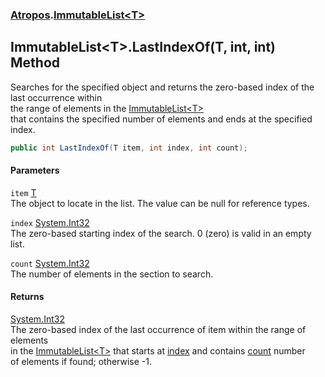### [Atropos](./Atropos.md 'Atropos').[ImmutableList&lt;T&gt;](./ImmutableList-T-.md 'Atropos.ImmutableList&lt;T&gt;')
## ImmutableList&lt;T&gt;.LastIndexOf(T, int, int) Method
Searches for the specified object and returns the zero-based index of the last occurrence within   
the range of elements in the [ImmutableList&lt;T&gt;](./ImmutableList-T-.md 'Atropos.ImmutableList&lt;T&gt;')  
that contains the specified number of elements and ends at the specified index.  
```csharp
public int LastIndexOf(T item, int index, int count);
```
#### Parameters
<a name='Atropos-ImmutableList-T--LastIndexOf(T_int_int)-item'></a>
`item` [T](./ImmutableList-T-.md#Atropos-ImmutableList-T--T 'Atropos.ImmutableList&lt;T&gt;.T')  
The object to locate in the list. The value can be null for reference types.  
  
<a name='Atropos-ImmutableList-T--LastIndexOf(T_int_int)-index'></a>
`index` [System.Int32](https://docs.microsoft.com/en-us/dotnet/api/System.Int32 'System.Int32')  
The zero-based starting index of the search. 0 (zero) is valid in an empty list.  
  
<a name='Atropos-ImmutableList-T--LastIndexOf(T_int_int)-count'></a>
`count` [System.Int32](https://docs.microsoft.com/en-us/dotnet/api/System.Int32 'System.Int32')  
The number of elements in the section to search.  
  
#### Returns
[System.Int32](https://docs.microsoft.com/en-us/dotnet/api/System.Int32 'System.Int32')  
The zero-based index of the last occurrence of item within the range of elements  
            in the [ImmutableList&lt;T&gt;](./ImmutableList-T-.md 'Atropos.ImmutableList&lt;T&gt;') that starts at [index](#Atropos-ImmutableList-T--LastIndexOf(T_int_int)-index 'Atropos.ImmutableList&lt;T&gt;.LastIndexOf(T, int, int).index') and contains [count](#Atropos-ImmutableList-T--LastIndexOf(T_int_int)-count 'Atropos.ImmutableList&lt;T&gt;.LastIndexOf(T, int, int).count') number   
            of elements if found; otherwise -1.  
